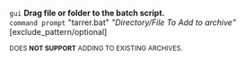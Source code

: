 `gui` **Drag file or folder to the batch script.** <br>
`command prompt` "tarrer.bat" _"Directory/File To Add to archive"_ [exclude_pattern/optional]

<SUP>DOES **NOT SUPPORT** ADDING TO EXISTING ARCHIVES.
